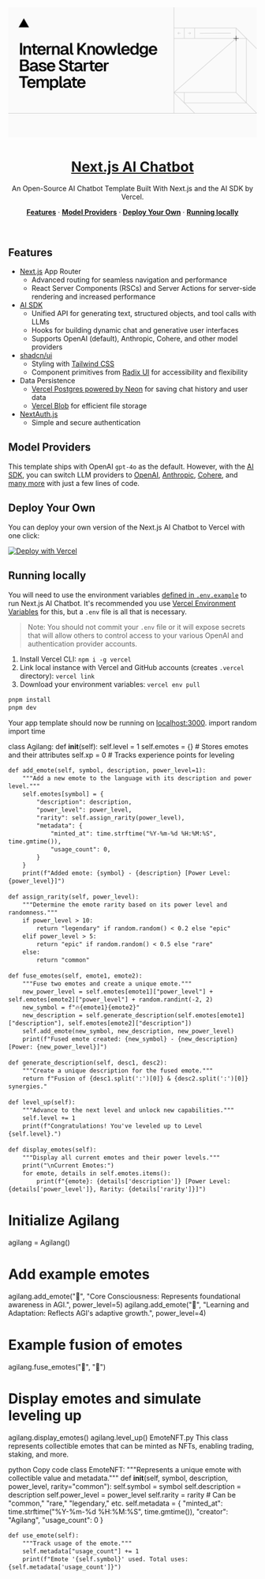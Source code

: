<a href="https://chat.vercel.ai/">
  <img alt="Next.js 14 and App Router-ready AI chatbot." src="app/(chat)/opengraph-image.png">
  <h1 align="center">Next.js AI Chatbot</h1>
</a>

<p align="center">
  An Open-Source AI Chatbot Template Built With Next.js and the AI SDK by Vercel.
</p>

<p align="center">
  <a href="#features"><strong>Features</strong></a> ·
  <a href="#model-providers"><strong>Model Providers</strong></a> ·
  <a href="#deploy-your-own"><strong>Deploy Your Own</strong></a> ·
  <a href="#running-locally"><strong>Running locally</strong></a>
</p>
<br/>

## Features

- [Next.js](https://nextjs.org) App Router
  - Advanced routing for seamless navigation and performance
  - React Server Components (RSCs) and Server Actions for server-side rendering and increased performance
- [AI SDK](https://sdk.vercel.ai/docs)
  - Unified API for generating text, structured objects, and tool calls with LLMs
  - Hooks for building dynamic chat and generative user interfaces
  - Supports OpenAI (default), Anthropic, Cohere, and other model providers
- [shadcn/ui](https://ui.shadcn.com)
  - Styling with [Tailwind CSS](https://tailwindcss.com)
  - Component primitives from [Radix UI](https://radix-ui.com) for accessibility and flexibility
- Data Persistence
  - [Vercel Postgres powered by Neon](https://vercel.com/storage/postgres) for saving chat history and user data
  - [Vercel Blob](https://vercel.com/storage/blob) for efficient file storage
- [NextAuth.js](https://github.com/nextauthjs/next-auth)
  - Simple and secure authentication

## Model Providers

This template ships with OpenAI `gpt-4o` as the default. However, with the [AI SDK](https://sdk.vercel.ai/docs), you can switch LLM providers to [OpenAI](https://openai.com), [Anthropic](https://anthropic.com), [Cohere](https://cohere.com/), and [many more](https://sdk.vercel.ai/providers/ai-sdk-providers) with just a few lines of code.

## Deploy Your Own

You can deploy your own version of the Next.js AI Chatbot to Vercel with one click:

[![Deploy with Vercel](https://vercel.com/button)](https://vercel.com/new/clone?repository-url=https%3A%2F%2Fgithub.com%2Fvercel%2Fai-chatbot&env=AUTH_SECRET,OPENAI_API_KEY&envDescription=Learn%20more%20about%20how%20to%20get%20the%20API%20Keys%20for%20the%20application&envLink=https%3A%2F%2Fgithub.com%2Fvercel%2Fai-chatbot%2Fblob%2Fmain%2F.env.example&demo-title=AI%20Chatbot&demo-description=An%20Open-Source%20AI%20Chatbot%20Template%20Built%20With%20Next.js%20and%20the%20AI%20SDK%20by%20Vercel.&demo-url=https%3A%2F%2Fchat.vercel.ai&stores=[{%22type%22:%22postgres%22},{%22type%22:%22blob%22}])

## Running locally

You will need to use the environment variables [defined in `.env.example`](.env.example) to run Next.js AI Chatbot. It's recommended you use [Vercel Environment Variables](https://vercel.com/docs/projects/environment-variables) for this, but a `.env` file is all that is necessary.

> Note: You should not commit your `.env` file or it will expose secrets that will allow others to control access to your various OpenAI and authentication provider accounts.

1. Install Vercel CLI: `npm i -g vercel`
2. Link local instance with Vercel and GitHub accounts (creates `.vercel` directory): `vercel link`
3. Download your environment variables: `vercel env pull`

```bash
pnpm install
pnpm dev
```

Your app template should now be running on [localhost:3000](http://localhost:3000/).
import random
import time

class Agilang:
    def __init__(self):
        self.level = 1
        self.emotes = {}  # Stores emotes and their attributes
        self.xp = 0  # Tracks experience points for leveling

    def add_emote(self, symbol, description, power_level=1):
        """Add a new emote to the language with its description and power level."""
        self.emotes[symbol] = {
            "description": description,
            "power_level": power_level,
            "rarity": self.assign_rarity(power_level),
            "metadata": {
                "minted_at": time.strftime("%Y-%m-%d %H:%M:%S", time.gmtime()),
                "usage_count": 0,
            }
        }
        print(f"Added emote: {symbol} - {description} [Power Level: {power_level}]")

    def assign_rarity(self, power_level):
        """Determine the emote rarity based on its power level and randomness."""
        if power_level > 10:
            return "legendary" if random.random() < 0.2 else "epic"
        elif power_level > 5:
            return "epic" if random.random() < 0.5 else "rare"
        else:
            return "common"

    def fuse_emotes(self, emote1, emote2):
        """Fuse two emotes and create a unique emote."""
        new_power_level = self.emotes[emote1]["power_level"] + self.emotes[emote2]["power_level"] + random.randint(-2, 2)
        new_symbol = f"🔥{emote1}{emote2}"
        new_description = self.generate_description(self.emotes[emote1]["description"], self.emotes[emote2]["description"])
        self.add_emote(new_symbol, new_description, new_power_level)
        print(f"Fused emote created: {new_symbol} - {new_description} [Power: {new_power_level}]")

    def generate_description(self, desc1, desc2):
        """Create a unique description for the fused emote."""
        return f"Fusion of {desc1.split(':')[0]} & {desc2.split(':')[0]} synergies."

    def level_up(self):
        """Advance to the next level and unlock new capabilities."""
        self.level += 1
        print(f"Congratulations! You've leveled up to Level {self.level}.")

    def display_emotes(self):
        """Display all current emotes and their power levels."""
        print("\nCurrent Emotes:")
        for emote, details in self.emotes.items():
            print(f"{emote}: {details['description']} [Power Level: {details['power_level']}, Rarity: {details['rarity']}]")

# Initialize Agilang
agilang = Agilang()

# Add example emotes
agilang.add_emote("🌌", "Core Consciousness: Represents foundational awareness in AGI.", power_level=5)
agilang.add_emote("📘", "Learning and Adaptation: Reflects AGI's adaptive growth.", power_level=4)

# Example fusion of emotes
agilang.fuse_emotes("🌌", "📘")

# Display emotes and simulate leveling up
agilang.display_emotes()
agilang.level_up()
EmoteNFT.py
This class represents collectible emotes that can be minted as NFTs, enabling trading, staking, and more.

python
Copy code
class EmoteNFT:
    """Represents a unique emote with collectible value and metadata."""
    def __init__(self, symbol, description, power_level, rarity="common"):
        self.symbol = symbol
        self.description = description
        self.power_level = power_level
        self.rarity = rarity  # Can be "common," "rare," "legendary," etc.
        self.metadata = {
            "minted_at": time.strftime("%Y-%m-%d %H:%M:%S", time.gmtime()),
            "creator": "Agilang",
            "usage_count": 0
        }
    
    def use_emote(self):
        """Track usage of the emote."""
        self.metadata["usage_count"] += 1
        print(f"Emote '{self.symbol}' used. Total uses: {self.metadata['usage_count']}")
